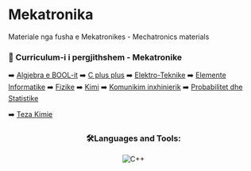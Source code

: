 # Mekatronika
Materiale nga fusha e Mekatronikes - Mechatronics materials

### 📕 Curriculum-i i pergjithshem - Mekatronike

<!-- BLOG-POST-LIST:START -->

➡️ [ Algjebra e BOOL-it](https://drive.google.com/file/d/0B863c1ZQE1AXNTJKUG5DMXpyaUk/view?usp=sharing/)
➡️ [ C plus plus](https://drive.google.com/drive/folders/0B863c1ZQE1AXNy1SSTUxOHpZclE?usp=sharing)
➡️ [ Elektro-Teknike](https://drive.google.com/drive/folders/0B863c1ZQE1AXNEhDZ2hoVnJra2s?usp=sharing)
➡️ [ Elemente Informatike](https://drive.google.com/drive/folders/0B863c1ZQE1AXMllORHJaLTBJVWc?usp=sharing)
➡️ [ Fizike](https://drive.google.com/drive/folders/0B863c1ZQE1AXci1XbVFORHZnMXM?usp=sharing)
➡️ [ Kimi](https://drive.google.com/drive/folders/0B863c1ZQE1AXUm9BNFRzNERiY00?usp=sharing)
➡️ [ Komunikim inxhinierik](https://drive.google.com/drive/folders/0B863c1ZQE1AXbTlKcnBDUEpXV1k?usp=sharing)
➡️ [ Probabilitet dhe Statistike](https://drive.google.com/drive/folders/0B863c1ZQE1AXYVY3RmtYcnk2Wk0?usp=sharing)


<!-- BLOG-POST-LIST:END -->

➡️ [ Teza Kimie](https://drive.google.com/drive/folders/0B863c1ZQE1AXaXZ2azN1SEg4bXc?usp=sharing)

<h3 align="center">🛠️Languages and Tools:</h3>
<p align="center">

  <img alt="C++" src="https://img.shields.io/badge/c++%20-%2300599C.svg?&style=for-the-badge&logo=c%2B%2B&ogoColor=white"/>
